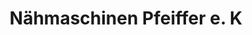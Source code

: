 ---
title: "Nähmaschinen Pfeiffer e. K"
url: /eschenburg/naehmaschinen-pfeiffer-e-k/
shop: Eisenwaren
---